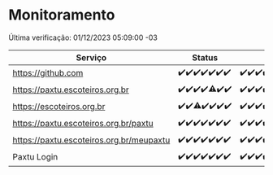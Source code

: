 # Monitoramento

Última verificação: 01/12/2023 05:09:00 -03

|Serviço|Status|Últimas 24h|
|---|---|---|
|https://github.com|<span title="2023-11-24: OK=24">✔️</span><span title="2023-11-25: OK=24">✔️</span><span title="2023-11-26: OK=24">✔️</span><span title="2023-11-27: OK=24">✔️</span><span title="2023-11-28: OK=24">✔️</span><span title="2023-11-29: OK=24">✔️</span><span title="2023-11-30: OK=9">✔️</span>|<span title="30/11/2023 06:06:00 -03 : 200">✔️</span><span title="30/11/2023 07:06:00 -03 : 200">✔️</span><span title="30/11/2023 08:04:00 -03 : 200">✔️</span><span title="30/11/2023 09:11:00 -03 : 200">✔️</span><span title="30/11/2023 10:09:00 -03 : 200">✔️</span><span title="30/11/2023 11:05:00 -03 : 200">✔️</span><span title="30/11/2023 12:05:00 -03 : 200">✔️</span><span title="30/11/2023 13:08:00 -03 : 200">✔️</span><span title="30/11/2023 14:06:00 -03 : 200">✔️</span><span title="30/11/2023 15:08:00 -03 : 200">✔️</span><span title="30/11/2023 16:02:00 -03 : 200">✔️</span><span title="30/11/2023 17:06:00 -03 : 200">✔️</span><span title="30/11/2023 18:05:00 -03 : 200">✔️</span><span title="30/11/2023 19:04:00 -03 : 200">✔️</span><span title="30/11/2023 20:06:00 -03 : 200">✔️</span><span title="30/11/2023 21:34:00 -03 : 200">✔️</span><span title="30/11/2023 22:55:00 -03 : 200">✔️</span><span title="30/11/2023 23:26:00 -03 : 200">✔️</span><span title="01/12/2023 00:07:00 -03 : 200">✔️</span><span title="01/12/2023 01:08:00 -03 : 200">✔️</span><span title="01/12/2023 02:06:00 -03 : 200">✔️</span><span title="01/12/2023 03:09:00 -03 : 200">✔️</span><span title="01/12/2023 04:06:00 -03 : 200">✔️</span><span title="01/12/2023 05:08:00 -03 : 200">✔️</span>|
|https://paxtu.escoteiros.org.br|<span title="2023-11-24: OK=24">✔️</span><span title="2023-11-25: OK=24">✔️</span><span title="2023-11-26: OK=24">✔️</span><span title="2023-11-27: OK=24">✔️</span><span title="2023-11-28: OK=23, Falhas=1">⚠️</span><span title="2023-11-29: OK=24">✔️</span><span title="2023-11-30: OK=9">✔️</span>|<span title="30/11/2023 06:06:00 -03 : 200">✔️</span><span title="30/11/2023 07:06:00 -03 : 200">✔️</span><span title="30/11/2023 08:04:00 -03 : 200">✔️</span><span title="30/11/2023 09:11:00 -03 : 200">✔️</span><span title="30/11/2023 10:09:00 -03 : 200">✔️</span><span title="30/11/2023 11:05:00 -03 : 200">✔️</span><span title="30/11/2023 12:05:00 -03 : 200">✔️</span><span title="30/11/2023 13:08:00 -03 : 200">✔️</span><span title="30/11/2023 14:06:00 -03 : 200">✔️</span><span title="30/11/2023 15:08:00 -03 : 200">✔️</span><span title="30/11/2023 16:02:00 -03 : 200">✔️</span><span title="30/11/2023 17:06:00 -03 : 200">✔️</span><span title="30/11/2023 18:05:00 -03 : 200">✔️</span><span title="30/11/2023 19:04:00 -03 : 200">✔️</span><span title="30/11/2023 20:06:00 -03 : 200">✔️</span><span title="30/11/2023 21:34:00 -03 : 200">✔️</span><span title="30/11/2023 22:55:00 -03 : 200">✔️</span><span title="30/11/2023 23:26:00 -03 : 200">✔️</span><span title="01/12/2023 00:07:00 -03 : 200">✔️</span><span title="01/12/2023 01:08:00 -03 : 200">✔️</span><span title="01/12/2023 02:06:00 -03 : 200">✔️</span><span title="01/12/2023 03:09:00 -03 : 200">✔️</span><span title="01/12/2023 04:06:00 -03 : 200">✔️</span><span title="01/12/2023 05:09:00 -03 : 200">✔️</span>|
|https://escoteiros.org.br|<span title="2023-11-24: OK=24">✔️</span><span title="2023-11-25: OK=24">✔️</span><span title="2023-11-26: OK=23, Falhas=1">⚠️</span><span title="2023-11-27: OK=24">✔️</span><span title="2023-11-28: OK=24">✔️</span><span title="2023-11-29: OK=24">✔️</span><span title="2023-11-30: OK=9">✔️</span>|<span title="30/11/2023 06:06:00 -03 : 200">✔️</span><span title="30/11/2023 07:06:00 -03 : 200">✔️</span><span title="30/11/2023 08:04:00 -03 : 200">✔️</span><span title="30/11/2023 09:11:00 -03 : 200">✔️</span><span title="30/11/2023 10:09:00 -03 : 200">✔️</span><span title="30/11/2023 11:05:00 -03 : 200">✔️</span><span title="30/11/2023 12:05:00 -03 : 200">✔️</span><span title="30/11/2023 13:08:00 -03 : 200">✔️</span><span title="30/11/2023 14:06:00 -03 : 200">✔️</span><span title="30/11/2023 15:08:00 -03 : 200">✔️</span><span title="30/11/2023 16:02:00 -03 : 200">✔️</span><span title="30/11/2023 17:06:00 -03 : 200">✔️</span><span title="30/11/2023 18:05:00 -03 : 200">✔️</span><span title="30/11/2023 19:04:00 -03 : 200">✔️</span><span title="30/11/2023 20:06:00 -03 : 200">✔️</span><span title="30/11/2023 21:34:00 -03 : 200">✔️</span><span title="30/11/2023 22:55:00 -03 : 200">✔️</span><span title="30/11/2023 23:26:00 -03 : 200">✔️</span><span title="01/12/2023 00:07:00 -03 : 200">✔️</span><span title="01/12/2023 01:08:00 -03 : 200">✔️</span><span title="01/12/2023 02:06:00 -03 : 200">✔️</span><span title="01/12/2023 03:09:00 -03 : 200">✔️</span><span title="01/12/2023 04:06:00 -03 : 200">✔️</span><span title="01/12/2023 05:09:00 -03 : 200">✔️</span>|
|https://paxtu.escoteiros.org.br/paxtu|<span title="2023-11-24: OK=24">✔️</span><span title="2023-11-25: OK=24">✔️</span><span title="2023-11-26: OK=24">✔️</span><span title="2023-11-27: OK=24">✔️</span><span title="2023-11-28: OK=24">✔️</span><span title="2023-11-29: OK=24">✔️</span><span title="2023-11-30: OK=9">✔️</span>|<span title="30/11/2023 06:06:00 -03 : 200">✔️</span><span title="30/11/2023 07:06:00 -03 : 200">✔️</span><span title="30/11/2023 08:04:00 -03 : 200">✔️</span><span title="30/11/2023 09:11:00 -03 : 200">✔️</span><span title="30/11/2023 10:09:00 -03 : 200">✔️</span><span title="30/11/2023 11:05:00 -03 : 200">✔️</span><span title="30/11/2023 12:05:00 -03 : 200">✔️</span><span title="30/11/2023 13:08:00 -03 : 200">✔️</span><span title="30/11/2023 14:06:00 -03 : 200">✔️</span><span title="30/11/2023 15:08:00 -03 : 200">✔️</span><span title="30/11/2023 16:02:00 -03 : 200">✔️</span><span title="30/11/2023 17:06:00 -03 : 200">✔️</span><span title="30/11/2023 18:05:00 -03 : 200">✔️</span><span title="30/11/2023 19:04:00 -03 : 200">✔️</span><span title="30/11/2023 20:06:00 -03 : 200">✔️</span><span title="30/11/2023 21:34:00 -03 : 200">✔️</span><span title="30/11/2023 22:55:00 -03 : 200">✔️</span><span title="30/11/2023 23:26:00 -03 : 200">✔️</span><span title="01/12/2023 00:07:00 -03 : 200">✔️</span><span title="01/12/2023 01:08:00 -03 : 200">✔️</span><span title="01/12/2023 02:06:00 -03 : 200">✔️</span><span title="01/12/2023 03:09:00 -03 : 200">✔️</span><span title="01/12/2023 04:06:00 -03 : 200">✔️</span><span title="01/12/2023 05:09:00 -03 : 200">✔️</span>|
|https://paxtu.escoteiros.org.br/meupaxtu|<span title="2023-11-24: OK=24">✔️</span><span title="2023-11-25: OK=24">✔️</span><span title="2023-11-26: OK=24">✔️</span><span title="2023-11-27: OK=24">✔️</span><span title="2023-11-28: OK=24">✔️</span><span title="2023-11-29: OK=24">✔️</span><span title="2023-11-30: OK=9">✔️</span>|<span title="30/11/2023 06:06:00 -03 : 200">✔️</span><span title="30/11/2023 07:06:00 -03 : 200">✔️</span><span title="30/11/2023 08:04:00 -03 : 200">✔️</span><span title="30/11/2023 09:11:00 -03 : 200">✔️</span><span title="30/11/2023 10:09:00 -03 : 200">✔️</span><span title="30/11/2023 11:05:00 -03 : 200">✔️</span><span title="30/11/2023 12:05:00 -03 : 200">✔️</span><span title="30/11/2023 13:08:00 -03 : 200">✔️</span><span title="30/11/2023 14:06:00 -03 : 200">✔️</span><span title="30/11/2023 15:08:00 -03 : 200">✔️</span><span title="30/11/2023 16:02:00 -03 : 200">✔️</span><span title="30/11/2023 17:06:00 -03 : 200">✔️</span><span title="30/11/2023 18:05:00 -03 : 200">✔️</span><span title="30/11/2023 19:04:00 -03 : 200">✔️</span><span title="30/11/2023 20:06:00 -03 : 200">✔️</span><span title="30/11/2023 21:34:00 -03 : 200">✔️</span><span title="30/11/2023 22:55:00 -03 : 200">✔️</span><span title="30/11/2023 23:26:00 -03 : 200">✔️</span><span title="01/12/2023 00:07:00 -03 : 200">✔️</span><span title="01/12/2023 01:08:00 -03 : 200">✔️</span><span title="01/12/2023 02:06:00 -03 : 200">✔️</span><span title="01/12/2023 03:09:00 -03 : 200">✔️</span><span title="01/12/2023 04:06:00 -03 : 200">✔️</span><span title="01/12/2023 05:09:00 -03 : 200">✔️</span>|
|Paxtu Login|<span title="2023-11-24: OK=24">✔️</span><span title="2023-11-25: OK=24">✔️</span><span title="2023-11-26: OK=24">✔️</span><span title="2023-11-27: OK=24">✔️</span><span title="2023-11-28: OK=24">✔️</span><span title="2023-11-29: OK=24">✔️</span><span title="2023-11-30: OK=9">✔️</span>|<span title="30/11/2023 06:06:00 -03 : 200">✔️</span><span title="30/11/2023 07:06:00 -03 : 200">✔️</span><span title="30/11/2023 08:04:00 -03 : 200">✔️</span><span title="30/11/2023 09:11:00 -03 : 200">✔️</span><span title="30/11/2023 10:09:00 -03 : 200">✔️</span><span title="30/11/2023 11:05:00 -03 : 200">✔️</span><span title="30/11/2023 12:05:00 -03 : 200">✔️</span><span title="30/11/2023 13:08:00 -03 : 200">✔️</span><span title="30/11/2023 14:06:00 -03 : 200">✔️</span><span title="30/11/2023 15:08:00 -03 : 200">✔️</span><span title="30/11/2023 16:02:00 -03 : 200">✔️</span><span title="30/11/2023 17:07:00 -03 : 200">✔️</span><span title="30/11/2023 18:05:00 -03 : 200">✔️</span><span title="30/11/2023 19:04:00 -03 : 200">✔️</span><span title="30/11/2023 20:06:00 -03 : 200">✔️</span><span title="30/11/2023 21:34:00 -03 : 200">✔️</span><span title="30/11/2023 22:55:00 -03 : 200">✔️</span><span title="30/11/2023 23:26:00 -03 : 200">✔️</span><span title="01/12/2023 00:07:00 -03 : 200">✔️</span><span title="01/12/2023 01:08:00 -03 : 200">✔️</span><span title="01/12/2023 02:06:00 -03 : 200">✔️</span><span title="01/12/2023 03:09:00 -03 : 200">✔️</span><span title="01/12/2023 04:06:00 -03 : 200">✔️</span><span title="01/12/2023 05:09:00 -03 : 200">✔️</span>|

